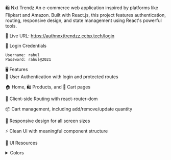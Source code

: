 🛍️ Nxt Trendz
An e-commerce web application inspired by platforms like Flipkart and Amazon. Built with React.js, this project features authentication, routing, responsive design, and state management using React's powerful tools.

🔗 Live URL: https://authnxxttrendzz.ccbp.tech/login <br/>

🔐 Login Credentials
```plaintext
Username: rahul
Password: rahul@2021
```
🖥️ Features <br/>
🔐 User Authentication with login and protected routes

🏠 Home, 🛍️ Products, and 🛒 Cart pages

🧭 Client-side Routing with react-router-dom

📦 Cart management, including add/remove/update quantity

🎯 Responsive design for all screen sizes

⚡ Clean UI with meaningful component structure

🎨 UI Resources
<details> <summary>Colors</summary><br/>
 ### 🎨 Color Palette

| Color Name   | Hex Code  |
|-------------|------------|
| Primary Blue | `#0b69ff` |
| Dark Blue    | `#171f46` | 
| Gray         | `#616e7c` | 
| White        | `#ffffff` | 

🎨 Design Files <br/>
<details> <summary>Click to view</summary>
- [Extra Small (Size < 576px), Small (Size >= 576px), and Medium (Size >= 768px)](https://assets.ccbp.in/frontend/content/react-js/nxt-trendz-authentication-sm-outputs.png) <br/>
- [Large (Size >= 992px) and Extra Large (Size >= 1200px) - Login](https://assets.ccbp.in/frontend/content/react-js/nxt-trendz-authentication-lg-login-output.png) <br/>
- [Medium (Size >= 768px), Large (Size >= 992px) and Extra Large (Size >= 1200px) - Home](https://assets.ccbp.in/frontend/content/react-js/nxt-trendz-authentication-lg-home-output.png) <br/>




